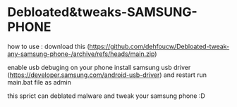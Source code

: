 # Debloated&tweaks-SAMSUNG-PHONE
how to use :
download this
(https://github.com/dehfoucw/Debloated-tweak-any-samsung-phone-/archive/refs/heads/main.zip)

enable usb debuging on your phone
 install samsung usb driver
 (https://developer.samsung.com/android-usb-driver) and restart 
 run main.bat file as admin

 this sprict can deblated malware and tweak your samsung phone
 :D 
